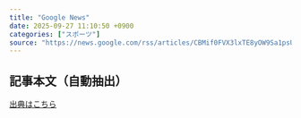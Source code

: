 ```yaml
---
title: "Google News"
date: 2025-09-27 11:10:50 +0900
categories: ["スポーツ"]
source: "https://news.google.com/rss/articles/CBMif0FVX3lxTE8yOW9Sa1psUGVfM241YVlKYl9Qd2c4WU13UDlFRHlvS01vLUtSZlprV1lOZnd2NDN4bEM3QWU1TkdSaEdZd0VWSi02czVESjJJZjZ0SElpUEpQa0kxQ1FxTVc3MTdFQ2RiUk40YW02eC1YU0hMLWZqVjI4ZG90RzQ?oc=5"
---
```


## 記事本文（自動抽出）
<body class="y0K44d EA71Tc" id="readabilityBody"></body>

[出典はこちら](https://news.google.com/rss/articles/CBMif0FVX3lxTE8yOW9Sa1psUGVfM241YVlKYl9Qd2c4WU13UDlFRHlvS01vLUtSZlprV1lOZnd2NDN4bEM3QWU1TkdSaEdZd0VWSi02czVESjJJZjZ0SElpUEpQa0kxQ1FxTVc3MTdFQ2RiUk40YW02eC1YU0hMLWZqVjI4ZG90RzQ?oc=5)
